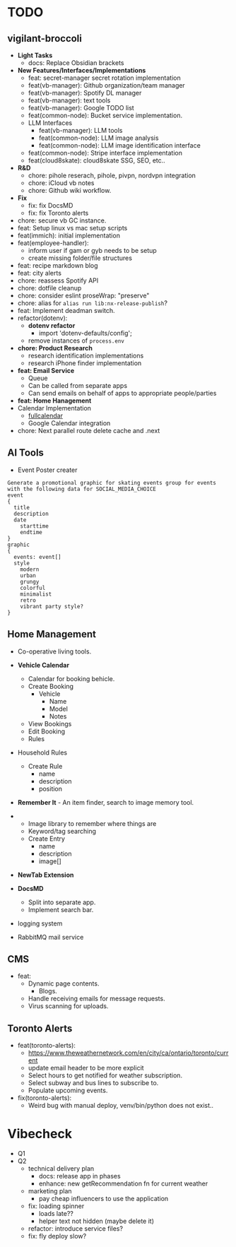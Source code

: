 # TODO


## vigilant-broccoli
- **Light Tasks**
  - docs: Replace Obsidian brackets
- **New Features/Interfaces/Implementations**
  - feat: secret-manager secret rotation implementation
  - feat(vb-manager): Github organization/team manager
  - feat(vb-manager): Spotify DL manager
  - feat(vb-manager): text tools
  - feat(vb-manager): Google TODO list
  - feat(common-node): Bucket service implementation.
  - LLM Interfaces
    - feat(vb-manager): LLM tools
    - feat(common-node): LLM image analysis
    - feat(common-node): LLM image identification interface
  - feat(common-node): Stripe interface implementation
  - feat(cloud8skate): cloud8skate SSG, SEO, etc..
- **R&D**
  - chore: pihole reserach, pihole, pivpn, nordvpn integration
  - chore: iCloud vb notes
  - chore: Github wiki workflow.
- **Fix**
  - fix: fix DocsMD
  - fix: fix Toronto alerts
- chore: secure vb GC instance.
- feat: Setup linux vs mac setup scripts
- feat(immich): initial implementation
- feat(employee-handler):
  - inform user if gam or gyb needs to be setup
  - create missing folder/file structures
- feat: recipe markdown blog
- feat: city alerts
- chore: reassess Spotify API
- chore: dotfile cleanup
- chore: consider eslint proseWrap: "preserve"
- chore: alias for `alias run lib:nx-release-publish`?
- feat: Implement deadman switch.
- refactor(dotenv):
  - **dotenv refactor**
    - import 'dotenv-defaults/config';
  - remove instances of `process.env`
- **chore: Product Research**
  - research identification implementations
  - research iPhone finder implementation
- **feat: Email Service**
  - Queue
  - Can be called from separate apps
  - Can send emails on behalf of apps to appropriate people/parties
- **feat: Home Hanagement**
- Calendar Implementation
  - [fullcalendar](https://fullcalendar.io/docs/react)
  - Google Calendar integration
- chore: Next parallel route delete cache and .next

## AI Tools

- Event Poster creater

```
Generate a promotional graphic for skating events group for events with the following data for SOCIAL_MEDIA_CHOICE
event
{
  title
  description
  date
    starttime
    endtime
}
graphic
{
  events: event[]
  style
    modern
    urban
    grungy
    colorful
    minimalist
    retro
    vibrant party style?
}
```

## Home Management

- Co-operative living tools.
- **Vehicle Calendar**
  - Calendar for booking behicle.
  - Create Booking
    - Vehicle
      - Name
      - Model
      - Notes
  - View Bookings
  - Edit Booking
  - Rules
- Household Rules
  - Create Rule
    - name
    - description
    - position
- **Remember It** - An item finder, search to image memory tool.
- - Image library to remember where things are
  - Keyword/tag searching
  - Create Entry
    - name
    - description
    - image[]

- **NewTab Extension**
- **DocsMD**
  - Split into separate app.
  - Implement search bar.
- logging system
- RabbitMQ mail service

## CMS

- feat:
  - Dynamic page contents.
    - Blogs.
  - Handle receiving emails for message requests.
  - Virus scanning for uploads.

## Toronto Alerts

- feat(toronto-alerts):
  - https://www.theweathernetwork.com/en/city/ca/ontario/toronto/current
  - update email header to be more explicit
  - Select hours to get notified for weather subscription.
  - Select subway and bus lines to subscribe to.
  - Populate upcoming events.
- fix(toronto-alerts):
  - Weird bug with manual deploy, venv/bin/python does not exist..

# Vibecheck

- Q1
- Q2
  - technical delivery plan
    - docs: release app in phases
    - enhance: new getRecommendation fn for current weather
  - marketing plan
    - pay cheap influencers to use the application
  - fix: loading spinner
    - loads late??
    - helper text not hidden (maybe delete it)
  - refactor: introduce service files?
  - fix: fly deploy slow?
